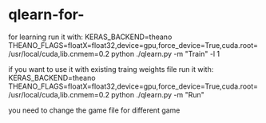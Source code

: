 # qlearn-for-

for learning run it with:
KERAS_BACKEND=theano THEANO_FLAGS=floatX=float32,device=gpu,force_device=True,cuda.root=/usr/local/cuda,lib.cnmem=0.2 python ./qlearn.py -m "Train" -l 1

if you want to use it with existing traing  weights file run it with:
KERAS_BACKEND=theano THEANO_FLAGS=floatX=float32,device=gpu,force_device=True,cuda.root=/usr/local/cuda,lib.cnmem=0.2 python ./qlearn.py -m "Run" 

you need to change the game file for different game
